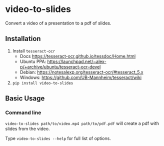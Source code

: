# video-to-slides

Convert a video of a presentation to a pdf of slides.

## Installation

1. Install `tesseract-ocr`
   - Docs https://tesseract-ocr.github.io/tessdoc/Home.html
   - Ubuntu PPA: https://launchpad.net/~alex-p/+archive/ubuntu/tesseract-ocr-devel
   - Debian: https://notesalexp.org/tesseract-ocr/#tesseract_5.x
   - Windows: https://github.com/UB-Mannheim/tesseract/wiki
3. `pip install video-to-slides`

## Basic Usage

### Command line

`video-to-slides path/to/video.mp4 path/to/pdf.pdf` will create a pdf with slides from the video.

Type `video-to-slides --help` for full list of options.